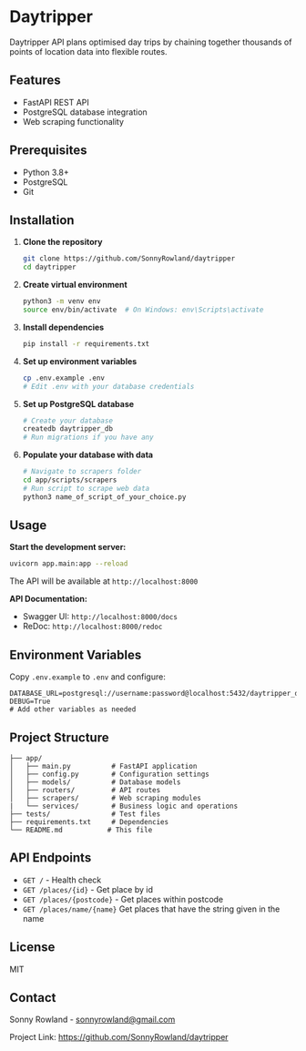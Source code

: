 # Daytripper

Daytripper API plans optimised day trips by chaining together thousands of points of location data into flexible routes.

## Features

- FastAPI REST API
- PostgreSQL database integration
- Web scraping functionality

## Prerequisites

- Python 3.8+
- PostgreSQL
- Git

## Installation

1. **Clone the repository**

   ```bash
   git clone https://github.com/SonnyRowland/daytripper
   cd daytripper
   ```

2. **Create virtual environment**

   ```bash
   python3 -m venv env
   source env/bin/activate  # On Windows: env\Scripts\activate
   ```

3. **Install dependencies**

   ```bash
   pip install -r requirements.txt
   ```

4. **Set up environment variables**

   ```bash
   cp .env.example .env
   # Edit .env with your database credentials
   ```

5. **Set up PostgreSQL database**

   ```bash
   # Create your database
   createdb daytripper_db
   # Run migrations if you have any
   ```

6. **Populate your database with data**
   ```bash
   # Navigate to scrapers folder
   cd app/scripts/scrapers
   # Run script to scrape web data
   python3 name_of_script_of_your_choice.py
   ```

## Usage

**Start the development server:**

```bash
uvicorn app.main:app --reload
```

The API will be available at `http://localhost:8000`

**API Documentation:**

- Swagger UI: `http://localhost:8000/docs`
- ReDoc: `http://localhost:8000/redoc`

## Environment Variables

Copy `.env.example` to `.env` and configure:

```
DATABASE_URL=postgresql://username:password@localhost:5432/daytripper_db
DEBUG=True
# Add other variables as needed
```

## Project Structure

```
├── app/
│   ├── main.py          # FastAPI application
│   ├── config.py        # Configuration settings
│   ├── models/          # Database models
│   ├── routers/         # API routes
│   ├── scrapers/        # Web scraping modules
|   └── services/        # Business logic and operations
├── tests/               # Test files
├── requirements.txt     # Dependencies
└── README.md           # This file
```

## API Endpoints

- `GET /` - Health check
- `GET /places/{id}` - Get place by id
- `GET /places/{postcode}` - Get places within postcode
- `GET /places/name/{name}` Get places that have the string given in the name

## License

MIT

## Contact

Sonny Rowland - sonnyrowland@gmail.com

Project Link: https://github.com/SonnyRowland/daytripper
